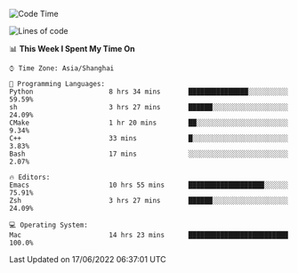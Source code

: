 <!--START_SECTION:waka-->
![Code Time](http://img.shields.io/badge/Code%20Time-735%20hrs%2028%20mins-blue)

![Lines of code](https://img.shields.io/badge/From%20Hello%20World%20I%27ve%20Written-22%20Thousand%20lines%20of%20code-blue)

📊 **This Week I Spent My Time On** 

```text
⌚︎ Time Zone: Asia/Shanghai

💬 Programming Languages: 
Python                   8 hrs 34 mins       ███████████████░░░░░░░░░░   59.59% 
sh                       3 hrs 27 mins       ██████░░░░░░░░░░░░░░░░░░░   24.09% 
CMake                    1 hr 20 mins        ██░░░░░░░░░░░░░░░░░░░░░░░   9.34% 
C++                      33 mins             █░░░░░░░░░░░░░░░░░░░░░░░░   3.83% 
Bash                     17 mins             ░░░░░░░░░░░░░░░░░░░░░░░░░   2.07%

🔥 Editors: 
Emacs                    10 hrs 55 mins      ███████████████████░░░░░░   75.91% 
Zsh                      3 hrs 27 mins       ██████░░░░░░░░░░░░░░░░░░░   24.09%

💻 Operating System: 
Mac                      14 hrs 23 mins      █████████████████████████   100.0%

```


 Last Updated on 17/06/2022 06:37:01 UTC
<!--END_SECTION:waka-->
